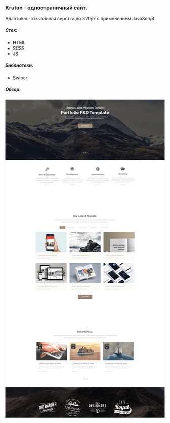 ### Kruton - одностраничный сайт.
Адаптивно-отзывчивая верстка до 320px с применением JavaScript.

##### Стек:
* HTML
* SCSS
* JS

##### Библиотеки:
* Swiper

##### Обзор:  
![screenshots](./ICON/KRUTON_FON.png)
